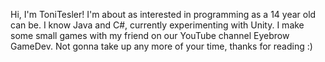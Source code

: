 Hi, I'm ToniTesler! I'm about as interested in programming as a 14 year old can be. I know Java and C#, currently experimenting with Unity. 
I make some small games with my friend on our YouTube channel Eyebrow GameDev. Not gonna take up any more of your time, thanks for reading :)
<!---
ToniTesler/ToniTesler is a ✨ special ✨ repository because its `README.md` (this file) appears on your GitHub profile.
You can click the Preview link to take a look at your changes.
--->
